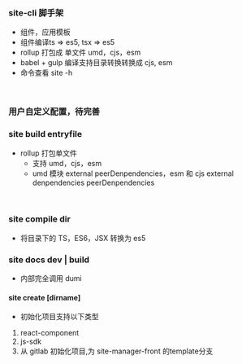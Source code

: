 
### site-cli 脚手架

* 组件，应用模板
* 组件编译ts => es5, tsx => es5
* rollup 打包成 单文件 umd，cjs，esm
* babel + gulp 编译支持目录转换转换成 cjs, esm 
* 命令查看 site -h

<br/>

### 用户自定义配置，待完善

### site build entryfile

- rollup 打包单文件
  - 支持 umd，cjs，esm
  - umd 模块 external peerDenpendencies，esm 和 cjs external denpendencies peerDenpendencies

<br/>

### site compile dir

- 将目录下的 TS，ES6，JSX 转换为 es5

### site docs dev | build

- 内部完全调用 dumi

#### site create [dirname]

- 初始化项目支持以下类型

1. react-component
2. js-sdk
4. 从 gitlab 初始化项目,为 site-manager-front 的template分支

